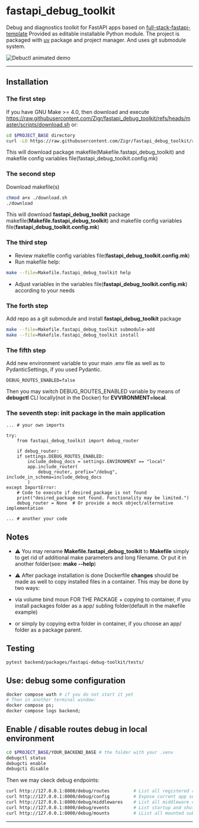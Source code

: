 # fastapi_debug_toolkit

Debug and diagnostics toolkit for FastAPI apps based on [full-stack-fastapi-template](https://github.com/fastapi/full-stack-fastapi-template/tree/master)
Provided as editable installable Python module. The project is packaged with [uv](https://docs.astral.sh/uv/) package and project manager. And uses git submodule system.

![Debuctl animated demo](../assets/debugctl-demo.gif?raw=true "Debuctl demo")

---

## Installation

### The first step

If you have GNU Make >= 4.0, then download and execute <https://raw.githubusercontent.com/Zigr/fastapi_debug_toolkit/refs/heads/master/scripts/download.sh> or:

```bash
cd $PROJECT_BASE directory
curl -LO https://raw.githubusercontent.com/Zigr/fastapi_debug_toolkit/refs/heads/master/scripts/download.sh

```

This will download package makefile(Makefile.fastapi_debug_toolkit) and makefile config  variables file(fastapi_debug_toolkit.config.mk)

### The second step

Download makefile(s)

```bash
chmod a+x ./download.sh
./download

```

This will download **fastapi_debug_toolkit** package makefile(**Makefile.fastapi_debug_toolkit**) and makefile config  variables file(**fastapi_debug_toolkit.config.mk**)

### The third step

- Review makefile config  variables file(**fastapi_debug_toolkit.config.mk**)
- Run makefile help:

```bash
make --file=Makefile.fastapi_debug_toolkit help

```

- Adjust variables in the variables file(**fastapi_debug_toolkit.config.mk**) according to your needs

### The forth step

Add repo as a git submodule and install **fastapi_debug_toolkit** package

```bash
make --file=Makefile.fastapi_debug_toolkit submodule-add
make --file=Makefile.fastapi_debug_toolkit install

```

### The fifth step

Add new environment variable to your main .env file as well as to PydanticSettings, if you used Pydantic.

```text
DEBUG_ROUTES_ENABLED=false

```

Then you may switch DEBUG_ROUTES_ENABLED variable by means of **debugctl** CLI locally(not in the Docker) for **EVVIRONMENT=local**.

### The seventh step: init package in the main application

```python(main script)
... # your own imports

try:
    from fastapi_debug_toolkit import debug_router

    if debug_router:
    if settings.DEBUG_ROUTES_ENABLED:
        include_debug_docs = settings.ENVIRONMENT == "local"
        app.include_router(
            debug_router, prefix="/debug", include_in_schema=include_debug_docs
        )
except ImportError:
    # Code to execute if desired_package is not found
    print("desired_package not found. Functionality may be limited.")
    debug_router = None  # Or provide a mock object/alternative implementation

... # another your code

```

## Notes

- ⚠️ You may rename **Makefile.fastapi_debug_toolkit** to **Makefile** simply to get rid of additional make parameters and long filename. Or put it in another folder(see: **make --help**)

- ⚠️ After package installation is done Dockerfile **changes** should be made as well to copy installed files in a container. This may be done by two ways:

- via volume bind moun FOR THE PACKAGE + copying to container, if you install packages folder as a app/ subling folder(default in the makefile example)
- or simply by copying extra folder in container, if you choose an app/ folder as a package parent.

## Testing

```bash
pytest backend/packages/fastapi-debug-toolkit/tests/

```

## Use: debug some configuration

```bash
docker compose wath # if you do not start it yet
# Then in another terminal window:
docker compose ps;
docker compose logs backend;

```

## Enable / disable routes debug in local environment

```bash
cd $PROJECT_BASE/YOUR_BACKEND_BASE # the folder with your .venv
debugctl status
debugcti enable
debugcti disable

```

Then we may ckeck debug endpoints:

```bash
curl http://127.0.0.1:8000/debug/routes         # List all registered routes and tags
curl http://127.0.0.1:8000/debug/config         # Expose current app settings (DEV ONLY)
curl http://127.0.0.1:8000/debug/middlewares    # List all middleware classes (DEV ONLY)
curl http://127.0.0.1:8000/debug/events         # List startup and shutdown event handlers (DEV ONLY)
curl http://127.0.0.1:8000/debug/mounts         # LList all mounted sub-apps (DEV ONLY)

```

 ---
